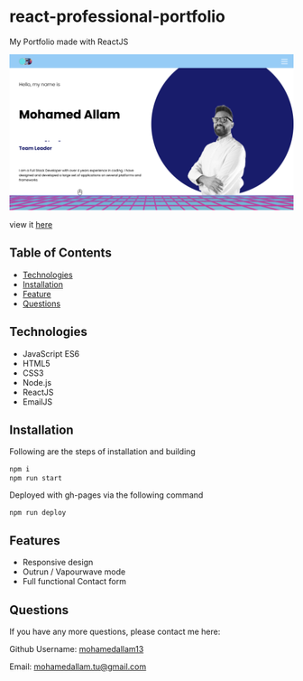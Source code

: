 # react-professional-portfolio
My Portfolio made with ReactJS


![Portfolio screenshot](./screenshots/screenshot1.png)

view it [here](https://mohamedallam13.github.io/react-professional-portfolio/)

## Table of Contents

* [Technologies](#technologies)
* [Installation](#installation)
* [Feature](#feature)
* [Questions](#questions)



## Technologies 

* JavaScript ES6
* HTML5
* CSS3
* Node.js
* ReactJS
* EmailJS

## Installation 

Following are the steps of installation and building

```
npm i
npm run start
```

Deployed with gh-pages via the following command 

```
npm run deploy
```

## Features

* Responsive design
* Outrun / Vapourwave mode
* Full functional Contact form



## Questions 

If you have any more questions, please contact me here:

Github Username: [mohamedallam13](https://mohamedallam13.github.io/react-professional-portfolio/)

Email: [mohamedallam.tu@gmail.com](mailto:mohamedallam.tu@gmail.com)


